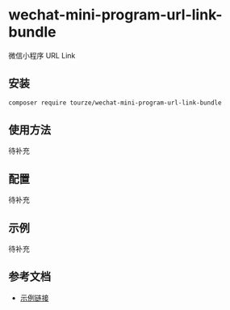 # wechat-mini-program-url-link-bundle

微信小程序 URL Link

## 安装

```bash
composer require tourze/wechat-mini-program-url-link-bundle
```

## 使用方法

待补充

## 配置

待补充

## 示例

待补充

## 参考文档

- [示例链接](https://example.com)
